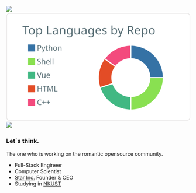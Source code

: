 <div id="status">
    <img src="https://github-readme-stats.vercel.app/api?username=supersonictw">
    <img class="animated fadeInDown delay-1s"
        src="https://raw.githubusercontent.com/supersonictw/supersonictw/master/profile-summary-card-output/default/1-repos-per-language.svg">
    <img class="animated fadeInDown delay-2s"
        src="https://github-readme-stats.vercel.app/api/top-langs/?username=supersonictw&layout=compact">
</div>
<h3 class="animated fadeInLeft delay-1s">Let`s think.</h3>
<p class="animated fadeInLeft delay-2s">The one who is working on the romantic opensource community.</p>
<ul class="animated fadeInLeft delay-3s">
    <li>Full-Stack Engineer</li>
    <li>Computer Scientist</li>
    <li><a target="_blank" href="https://www.starinc.xyz">Star Inc.</a> Founder &amp; CEO</li>
    <li>Studying in <a target="_blank" href="https://www.nkust.edu.tw">NKUST</a></li>
</ul>
